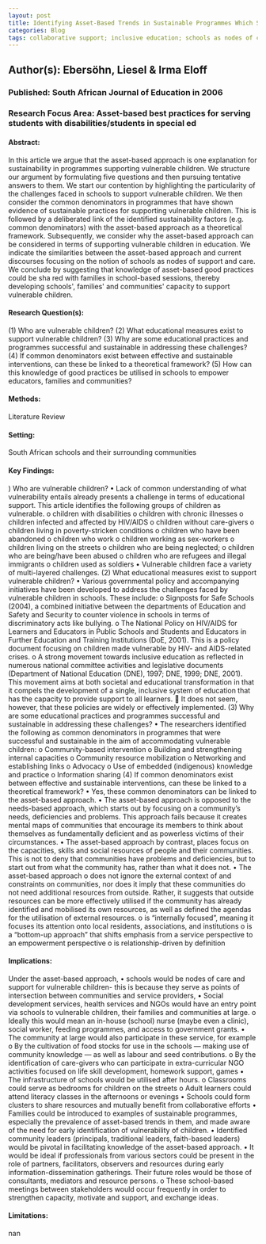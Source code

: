 ```yaml
---
layout: post
title: Identifying Asset-Based Trends in Sustainable Programmes Which Support Vulnerable Children.
categories: Blog
tags: collaborative support; inclusive education; schools as nodes of care and support, community leaders, HIV/AIDS, poverty, inclusion, community empowerment
---
```


## Author(s): Ebersöhn, Liesel & Irma Eloff

### Published: South African Journal of Education in 2006

### Research Focus Area: Asset-based best practices for serving students with disabilities/students in special ed

#### Abstract:
In this article we argue that the asset-based approach is one explanation for sustainability in programmes supporting vulnerable children. We structure our argument by formulating five questions and then pursuing tentative answers to them. We start our contention by highlighting the particularity of the challenges faced in schools to support vulnerable children. We then consider the common denominators in programmes that have shown evidence of sustainable practices for supporting vulnerable children. This is followed by a deliberated link of the identified sustainability factors (e.g. common denominators) with the asset-based approach as a theoretical framework. Subsequently, we consider why the asset-based approach can be considered in terms of supporting vulnerable children in education. We indicate the similarities between the asset-based approach and current discourses focusing on the notion of schools as nodes of support and care. We conclude by suggesting that knowledge of asset-based good practices could be sha red with families in school-based sessions, thereby developing schools', families' and communities' capacity to support vulnerable children. 


#### Research Question(s):
(1) Who are vulnerable children?  (2) What educational measures exist to support vulnerable children?  (3) Why are some educational practices and programmes successful and sustainable in addressing these challenges? (4) If common denominators exist between effective and sustainable interventions, can these be linked to a theoretical framework? (5) How can this knowledge of good practices be utilised in schools to empower educators, families and communities?


#### Methods:
Literature Review


#### Setting:
South African schools and their surrounding communities


#### Key Findings:
) Who are vulnerable children? • Lack of common understanding of what vulnerability entails already presents a challenge in terms of educational support. This article identifies the following groups of children as vulnerable. o children with disabilities o children with chronic illnesses o children infected and affected by HIV/AIDS o children without care-givers o children living in poverty-stricken conditions o children who have been abandoned o children who work o children working as sex-workers o children living on the streets o children who are being neglected; o children who are being/have been abused o children who are refugees and illegal immigrants o children used as soldiers • Vulnerable children face a variety of multi-layered challenges. (2) What educational measures exist to support vulnerable children?  • Various governmental policy and accompanying initiatives have been developed to address the challenges faced by vulnerable children in schools. These include:  o Signposts for Safe Schools (2004), a combined initiative between the departments of Education and Safety and Security to counter violence in schools in terms of discriminatory acts like bullying. o The National Policy on HIV/AIDS for Learners and Educators in Public Schools and Students and Educators in Further Education and Training Institutions (DoE, 2001). This is a policy document focusing on children made vulnerable by HIV- and AIDS-related crises. o A strong movement towards inclusive education as reflected in numerous national committee activities and legislative documents (Department of National Education (DNE), 1997; DNE, 1999; DNE, 2001). This movement aims at both societal and educational transformation in that it compels the development of a single, inclusive system of education that has the capacity to provide support to all learners.  It does not seem, however, that these policies are widely or effectively implemented. (3) Why are some educational practices and programmes successful and sustainable in addressing these challenges? • The researchers identified the following as common denominators in programmes that were successful and sustainable in the aim of accommodating vulnerable children: o Community-based intervention o Building and strengthening internal capacities o Community resource mobilization o Networking and establishing links o Advocacy o Use of embedded (indigenous) knowledge and practice o Information sharing (4) If common denominators exist between effective and sustainable interventions, can these be linked to a theoretical framework? • Yes, these common denominators can be linked to the asset-based approach. • The asset-based approach is opposed to the needs-based approach, which starts out by focusing on a community’s needs, deficiencies and problems. This approach fails because it  creates mental maps of communities that encourage its members to think about themselves as fundamentally deficient and as powerless victims of their circumstances. • The asset-based approach by contrast, places focus on the capacities, skills and social resources of people and their communities. This is not to deny that communities have problems and deficiencies, but to start out from what the community has, rather than what it does not. • The asset-based approach o does not ignore the external context of and constraints on communities, nor does it imply that these communities do not need additional resources from outside. Rather, it suggests that outside resources can be more effectively utilised if the community has already identified and mobilised its own resources, as well as defined the agendas for the utilisation of external resources. o is “internally focused”, meaning it focuses its attention onto local residents, associations, and institutions o is a “bottom-up approach” that shifts emphasis from a service perspective to an empowerment perspective o is relationship-driven by definition 


#### Implications:
Under the asset-based approach, • schools would be nodes of care and support for vulnerable children- this is because they serve as points of intersection between communities and service providers,  • Social development services, health services and NGOs would have an entry point via schools to vulnerable children, their families and communities at large. o Ideally this would mean an in-house (school) nurse (maybe even a clinic), social worker, feeding programmes, and access to government grants. • The community at large would also participate in these service, for example o By the cultivation of food stocks for use in the schools — making use of community knowledge — as well as labour and seed contributions.  o By the identification of care-givers who can participate in extra-curricular NGO activities focused on life skill development, homework support, games • The infrastructure of schools would be utilised after hours. o Classrooms could serve as bedrooms for children on the streets o Adult learners could attend literacy classes in the afternoons or evenings • Schools could form clusters to share resources and mutually benefit from collaborative efforts • Families could be introduced to examples of sustainable programmes, especially the prevalence of asset-based trends in them, and made aware of the need for early identification of vulnerability of children.  • Identified community leaders (principals, traditional leaders, faith-based leaders) would be pivotal in facilitating knowledge of the asset-based approach. • It would be ideal if professionals from various sectors could be present in the role of partners, facilitators, observers and resources during early information-dissemination gatherings. Their future roles would be those of consultants, mediators and resource persons. o These school-based meetings between stakeholders would occur frequently in order to strengthen capacity, motivate and support, and exchange ideas. 


#### Limitations:
nan


